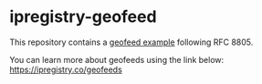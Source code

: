 # ipregistry-geofeed

This repository contains a [geofeed example](https://github.com/ipregistry/ipregistry-geofeed/blob/main/geofeed.csv?plain=1) following RFC 8805. 

You can learn more about geofeeds using the link below:
https://ipregistry.co/geofeeds
